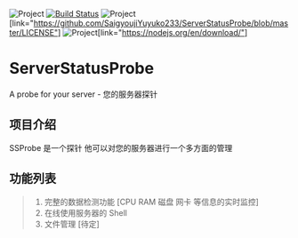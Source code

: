 ![Project](https://img.shields.io/github/release/ServerStatusProbe/release.svg)
[![Build Status](https://travis-ci.org/SaigyoujiYuyuko233/ServerStatusProbe.svg?branch=master)](https://travis-ci.org/SaigyoujiYuyuko233/ServerStatusProbe)
![Project](https://img.shields.io/badge/License-GPLv3-red.svg)[link="https://github.com/SaigyoujiYuyuko233/ServerStatusProbe/blob/master/LICENSE"]
![Project](https://img.shields.io/badge/node-v8.0-blue.svg)[link="https://nodejs.org/en/download/"]

# ServerStatusProbe
A probe for your server - 您的服务器探针

## 项目介绍
SSProbe 是一个探针 他可以对您的服务器进行一个多方面的管理

## 功能列表
> 1. 完整的数据检测功能 [CPU RAM 磁盘 网卡 等信息的实时监控] <br>
> 2. 在线使用服务器的 Shell <br>
> 3. 文件管理 [待定] <br>

